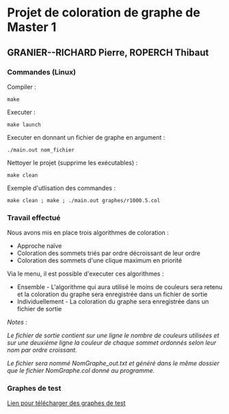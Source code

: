 # Projet de coloration de graphe de Master 1

## GRANIER--RICHARD Pierre, ROPERCH Thibaut

### Commandes (Linux)

Compiler :

    make

Executer :

    make launch

Executer en donnant un fichier de graphe en argument :

    ./main.out nom_fichier

Nettoyer le projet (supprime les exécutables) :

    make clean

Exemple d'utlisation des commandes :

    make clean ; make ; ./main.out graphes/r1000.5.col

### Travail effectué

Nous avons mis en place trois algorithmes de coloration :
* Approche naïve
* Coloration des sommets triés par ordre décroissant de leur ordre
* Coloration des sommets d'une clique maximum en priorité

Via le menu, il est possible d'executer ces algorithmes :
* Ensemble - L'algorithme qui aura utilisé le moins de couleurs sera retenu et la coloration du graphe sera enregistrée dans un fichier de sortie
* Individuellement - La coloration du graphe sera enregistrée dans un fichier de sortie

*Notes :*

*Le fichier de sortie contient sur une ligne le nombre de couleurs utilisées et sur une deuxième ligne la couleur de chaque sommet ordonnés selon leur nom par ordre croissant.*

*Le fichier sera nommé NomGraphe_out.txt et généré dans le même dossier que le fichier NomGraphe.col donné au programme.*

### Graphes de test

[Lien pour télécharger des graphes de test](http://www.info.univ-angers.fr/pub/porumbel/graphs/)
